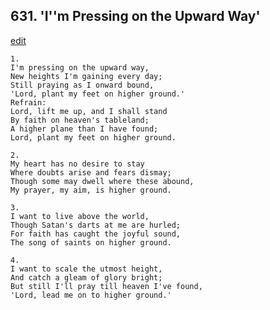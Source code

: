 
## 631.  'I''m Pressing on the Upward Way'
[edit](https://docs.google.com/document/d/1-rxqW_Oxwmskg2x6YsI0hZeaoA-meVZR/edit?mode=html)




    1.
    I'm pressing on the upward way, 
    New heights I'm gaining every day; 
    Still praying as I onward bound, 
    'Lord, plant my feet on higher ground.' 
    Refrain:
    Lord, lift me up, and I shall stand 
    By faith on heaven's tableland; 
    A higher plane than I have found; 
    Lord, plant my feet on higher ground. 

    2.
    My heart has no desire to stay 
    Where doubts arise and fears dismay; 
    Though some may dwell where these abound, 
    My prayer, my aim, is higher ground. 

    3.
    I want to live above the world, 
    Though Satan's darts at me are hurled; 
    For faith has caught the joyful sound, 
    The song of saints on higher ground. 

    4.
    I want to scale the utmost height, 
    And catch a gleam of glory bright; 
    But still I'll pray till heaven I've found, 
    'Lord, lead me on to higher ground.'
